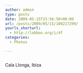 ```yaml
---
author: admin
type: posts
date: 2009-05-15T15:56:50+00:00
url: /posts/2009/05/15/108217299/
yourls_shorturl:
  - http://lobban.org/i/4f
categories:
  - Photos

---
```

<div class="figure">
  <img src="https://andy.lobban.org/photo/1280/108217299/1/n6SoNyvfPnima673nXN9h9iO" alt="" />
</div>

Cala Llonga, Ibiza